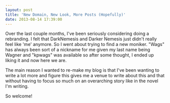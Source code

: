```yaml
---
layout: post
title: 'New Domain, New Look, More Posts (Hopefully)'
date: 2013-08-14 17:39:00
---
```


Over the last couple months, I've been seriously considering doing a rebranding. I felt that DarkNemesis and Darker Nemesis just didn't really feel like 'me' anymore. So I went about trying to find a new moniker. "Wags" has always been sort of a nickname for me given my last name being Wagner and "kpwags" was available so after some thought, I ended up liking it and now here we are.

The main reason I wanted to re-make my blog is that I've been wanting to write a lot more and figure this gives me a venue to write about this and that without having to focus so much on an overarching story like in the novel I'm writing.

So welcome!
